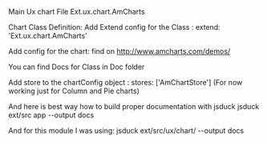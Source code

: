 Main Ux chart File
Ext.ux.chart.AmCharts

Chart Class Definition:
Add Extend config for the Class :
extend: 'Ext.ux.chart.AmCharts'

Add config for the chart: find on http://www.amcharts.com/demos/

You can find Docs for Class in Doc folder

Add store to the chartConfig object :
 stores: ['AmChartStore']
 (For now working just for Column and Pie charts)


And here is best way how to build proper documentation with jsduck
jsduck ext/src app --output docs

And for this module I was using:
jsduck ext/src/ux/chart/ --output docs